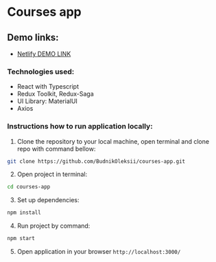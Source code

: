 # Courses app

## Demo links:
- [Netlify DEMO LINK](https://coruscating-conkies-890f1a.netlify.app/)

### Technologies used:
- React with Typescript
- Redux Toolkit, Redux-Saga
- UI Library: MaterialUI
- Axios

### Instructions how to run application locally:
1. Clone the repository to your local machine, open terminal and clone repo with command bellow:
```bash 
git clone https://github.com/BudnikOleksii/courses-app.git
```
2. Open project in terminal:
```bash 
cd courses-app
```
3. Set up dependencies:
```bash 
npm install
```
4. Run project by command:
```bash 
npm start
```
5. Open application in your browser `http://localhost:3000/`
